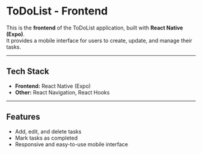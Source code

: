 # ToDoList - Frontend

This is the **frontend** of the ToDoList application, built with **React Native (Expo)**.  
It provides a mobile interface for users to create, update, and manage their tasks.

---

## Tech Stack
- **Frontend:** React Native (Expo)  
- **Other:** React Navigation, React Hooks  

---

## Features
- Add, edit, and delete tasks  
- Mark tasks as completed  
- Responsive and easy-to-use mobile interface  


